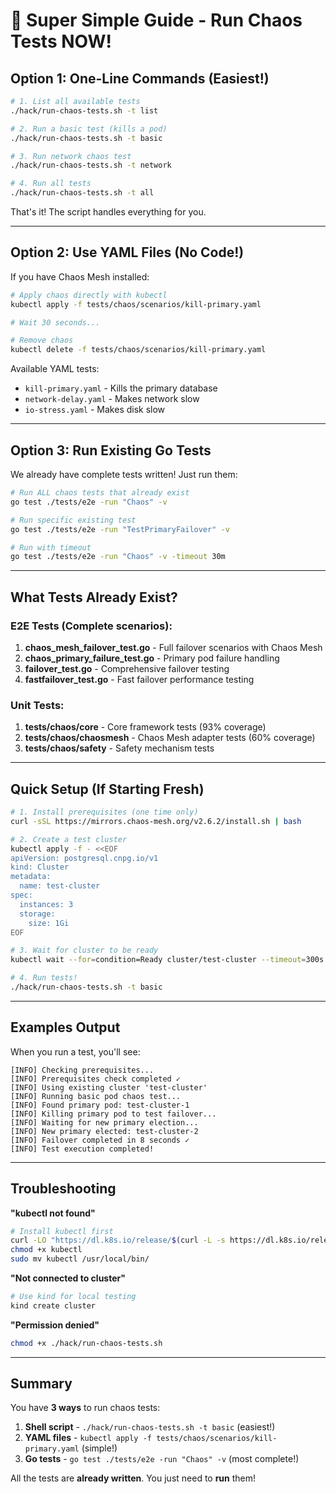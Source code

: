 # 🚀 Super Simple Guide - Run Chaos Tests NOW!

## Option 1: One-Line Commands (Easiest!)

```bash
# 1. List all available tests
./hack/run-chaos-tests.sh -t list

# 2. Run a basic test (kills a pod)
./hack/run-chaos-tests.sh -t basic

# 3. Run network chaos test
./hack/run-chaos-tests.sh -t network

# 4. Run all tests
./hack/run-chaos-tests.sh -t all
```

That's it! The script handles everything for you.

---

## Option 2: Use YAML Files (No Code!)

If you have Chaos Mesh installed:

```bash
# Apply chaos directly with kubectl
kubectl apply -f tests/chaos/scenarios/kill-primary.yaml

# Wait 30 seconds...

# Remove chaos
kubectl delete -f tests/chaos/scenarios/kill-primary.yaml
```

Available YAML tests:
- `kill-primary.yaml` - Kills the primary database
- `network-delay.yaml` - Makes network slow
- `io-stress.yaml` - Makes disk slow

---

## Option 3: Run Existing Go Tests

We already have complete tests written! Just run them:

```bash
# Run ALL chaos tests that already exist
go test ./tests/e2e -run "Chaos" -v

# Run specific existing test
go test ./tests/e2e -run "TestPrimaryFailover" -v

# Run with timeout
go test ./tests/e2e -run "Chaos" -v -timeout 30m
```

---

## What Tests Already Exist?

### E2E Tests (Complete scenarios):
1. **chaos_mesh_failover_test.go** - Full failover scenarios with Chaos Mesh
2. **chaos_primary_failure_test.go** - Primary pod failure handling  
3. **failover_test.go** - Comprehensive failover testing
4. **fastfailover_test.go** - Fast failover performance testing

### Unit Tests:
1. **tests/chaos/core** - Core framework tests (93% coverage)
2. **tests/chaos/chaosmesh** - Chaos Mesh adapter tests (60% coverage)
3. **tests/chaos/safety** - Safety mechanism tests

---

## Quick Setup (If Starting Fresh)

```bash
# 1. Install prerequisites (one time only)
curl -sSL https://mirrors.chaos-mesh.org/v2.6.2/install.sh | bash

# 2. Create a test cluster
kubectl apply -f - <<EOF
apiVersion: postgresql.cnpg.io/v1
kind: Cluster
metadata:
  name: test-cluster
spec:
  instances: 3
  storage:
    size: 1Gi
EOF

# 3. Wait for cluster to be ready
kubectl wait --for=condition=Ready cluster/test-cluster --timeout=300s

# 4. Run tests!
./hack/run-chaos-tests.sh -t basic
```

---

## Examples Output

When you run a test, you'll see:

```
[INFO] Checking prerequisites...
[INFO] Prerequisites check completed ✓
[INFO] Using existing cluster 'test-cluster'
[INFO] Running basic pod chaos test...
[INFO] Found primary pod: test-cluster-1
[INFO] Killing primary pod to test failover...
[INFO] Waiting for new primary election...
[INFO] New primary elected: test-cluster-2
[INFO] Failover completed in 8 seconds ✓
[INFO] Test execution completed!
```

---

## Troubleshooting

**"kubectl not found"**
```bash
# Install kubectl first
curl -LO "https://dl.k8s.io/release/$(curl -L -s https://dl.k8s.io/release/stable.txt)/bin/darwin/amd64/kubectl"
chmod +x kubectl
sudo mv kubectl /usr/local/bin/
```

**"Not connected to cluster"**
```bash
# Use kind for local testing
kind create cluster
```

**"Permission denied"**
```bash
chmod +x ./hack/run-chaos-tests.sh
```

---

## Summary

You have **3 ways** to run chaos tests:

1. **Shell script** - `./hack/run-chaos-tests.sh -t basic` (easiest!)
2. **YAML files** - `kubectl apply -f tests/chaos/scenarios/kill-primary.yaml` (simple!)
3. **Go tests** - `go test ./tests/e2e -run "Chaos" -v` (most complete!)

All the tests are **already written**. You just need to **run** them!
